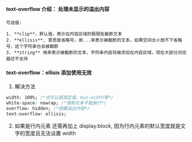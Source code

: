 <!-- ## 文本溢出显示省略号 -->

#### text-overflow 介绍： 处理未显示的溢出内容

    可选值:

    1. **clip**，默认值，表示在内容区域的极限处截断文本
    2. **ellisis**, 意思是省略号，用...来表示被截断的文本，如果空间太小放不下省略号，这个字符串也会被截断
    3. **string** 用来表示被截断的文本，字符串内容将被添加在内容区域，现在大部分浏览器还不支持

#### text-overflow：ellisis 添加使用无效

1. 解决方法

```css
width: 100%; /*也可以是固定值，min-width等*/
white-space: nowrap; /*强制文本不能换行*/
overflow: hidden; /*隐藏溢出内容*/
text-overflow: ellisis;
```

2. 如果是行内元素
   还需再加上 display:block, 因为行内元素的默认宽度就是文字的宽度且无法设置 width
